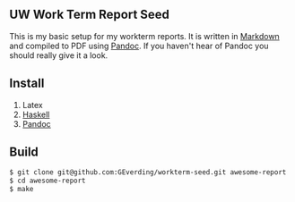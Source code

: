 ## UW Work Term Report Seed
This is my basic setup for my workterm reports.  It is written in [Markdown](http://daringfireball.net/projects/markdown/)
and compiled to PDF using [Pandoc](http://johnmacfarlane.net/pandoc/index.html).  If you haven't hear of Pandoc you should
really give it a look.

## Install
1. Latex
2. [Haskell](http://www.haskell.org/platform/)
3. [Pandoc](http://johnmacfarlane.net/pandoc/index.html)

## Build
```sh
$ git clone git@github.com:GEverding/workterm-seed.git awesome-report
$ cd awesome-report
$ make
```

